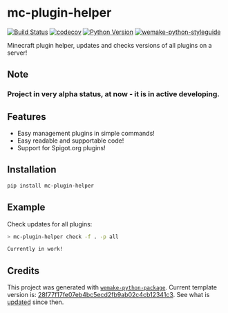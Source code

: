 # mc-plugin-helper

[![Build Status](https://github.com/PerchunPak/mc-plugin-helper/workflows/test/badge.svg?branch=main&event=push)](https://github.com/PerchunPak/mc-plugin-helper/actions?query=workflow%3Atest)
[![codecov](https://codecov.io/gh/PerchunPak/mc-plugin-helper/branch/main/graph/badge.svg?token=vMJi00tRkG)](https://codecov.io/gh/PerchunPak/mc-plugin-helper)
[![Python Version](https://img.shields.io/pypi/pyversions/mc-plugin-helper.svg)](https://pypi.org/project/mc-plugin-helper/)
[![wemake-python-styleguide](https://img.shields.io/badge/style-wemake-000000.svg)](https://github.com/wemake-services/wemake-python-styleguide)

Minecraft plugin helper, updates and checks versions of all plugins on a server!

## Note

### Project in very alpha status, at now - it is in active developing.


## Features

- Easy management plugins in simple commands!
- Easy readable and supportable code!
- Support for Spigot.org plugins!


## Installation

```bash
pip install mc-plugin-helper
```


## Example

Check updates for all plugins:

```bash
> mc-plugin-helper check -f . -p all

Currently in work!
```


## Credits

This project was generated with [`wemake-python-package`](https://github.com/wemake-services/wemake-python-package). Current template version is: [28f77f17fe07eb4bc5ecd2fb9ab02c4cb12341c3](https://github.com/wemake-services/wemake-python-package/tree/28f77f17fe07eb4bc5ecd2fb9ab02c4cb12341c3). See what is [updated](https://github.com/wemake-services/wemake-python-package/compare/28f77f17fe07eb4bc5ecd2fb9ab02c4cb12341c3...master) since then.
